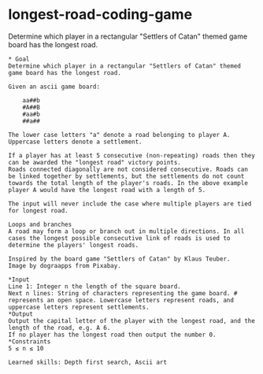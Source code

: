# longest-road-coding-game
 Determine which player in a rectangular "Settlers of Catan" themed game board has the longest road.

    * Goal
    Determine which player in a rectangular "Settlers of Catan" themed game board has the longest road.

    Given an ascii game board:

        aa##b
        #A##B
        #aa#b
        ##a##

    The lower case letters "a" denote a road belonging to player A.
    Uppercase letters denote a settlement.

    If a player has at least 5 consecutive (non-repeating) roads then they can be awarded the "longest road" victory points.
    Roads connected diagonally are not considered consecutive. Roads can be linked together by settlements, but the settlements do not count towards the total length of the player's roads. In the above example player A would have the longest road with a length of 5.

    The input will never include the case where multiple players are tied for longest road.

    Loops and branches
    A road may form a loop or branch out in multiple directions. In all cases the longest possible consecutive link of roads is used to determine the players' longest roads.

    Inspired by the board game "Settlers of Catan" by Klaus Teuber.
    Image by dograapps from Pixabay.

    *Input
    Line 1: Integer n the length of the square board.
    Next n lines: String of characters representing the game board. # represents an open space. Lowercase letters represent roads, and uppercase letters represent settlements.
    *Output
    Output the capital letter of the player with the longest road, and the length of the road, e.g. A 6.
    If no player has the longest road then output the number 0.
    *Constraints
    5 ≤ n ≤ 10

    Learned skills: Depth first search, Ascii art
